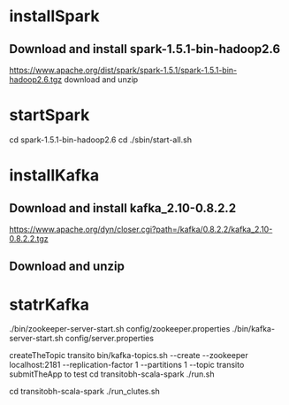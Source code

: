 # installSpark
## Download and install spark-1.5.1-bin-hadoop2.6
https://www.apache.org/dist/spark/spark-1.5.1/spark-1.5.1-bin-hadoop2.6.tgz
download and unzip

# startSpark
cd spark-1.5.1-bin-hadoop2.6
cd  ./sbin/start-all.sh
# installKafka
## Download and install kafka_2.10-0.8.2.2
https://www.apache.org/dyn/closer.cgi?path=/kafka/0.8.2.2/kafka_2.10-0.8.2.2.tgz
## Download and unzip
# statrKafka
./bin/zookeeper-server-start.sh config/zookeeper.properties
./bin/kafka-server-start.sh config/server.properties

createTheTopic transito
bin/kafka-topics.sh --create --zookeeper localhost:2181 --replication-factor 1 --partitions 1 --topic transito
submitTheApp to test
cd transitobh-scala-spark
./run.sh

cd transitobh-scala-spark
./run_clutes.sh